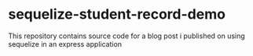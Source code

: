 # sequelize-student-record-demo

This repository contains source code for a blog post i published on using sequelize in an express application
